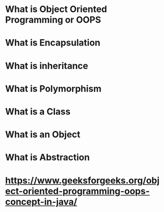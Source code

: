 # What is Object Oriented Programming or OOPS

# What is Encapsulation

# What is inheritance

# What is Polymorphism

# What is a Class

# What is an Object

# What is Abstraction

# https://www.geeksforgeeks.org/object-oriented-programming-oops-concept-in-java/